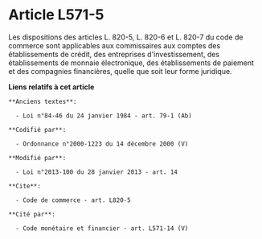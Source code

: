 # Article L571-5

Les dispositions des articles L. 820-5, L. 820-6 et L. 820-7 du code de commerce sont applicables aux commissaires aux
comptes des établissements de crédit, des entreprises d'investissement, des établissements de monnaie électronique, des
établissements de paiement et des compagnies financières, quelle que soit leur forme juridique.

**Liens relatifs à cet article**

	**Anciens textes**:

	  - Loi n°84-46 du 24 janvier 1984 - art. 79-1 (Ab)

	**Codifié par**:

	  - Ordonnance n°2000-1223 du 14 décembre 2000 (V)

	**Modifié par**:

	  - Loi n°2013-100 du 28 janvier 2013 - art. 14

	**Cite**:

	  - Code de commerce - art. L820-5

	**Cité par**:

	  - Code monétaire et financier - art. L571-14 (V)
